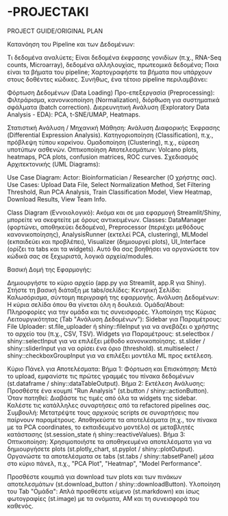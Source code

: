 # -PROJECTAKI
PROJECT GUIDE/ORIGINAL PLAN

Κατανόηση του Pipeline και των Δεδομένων:

Τι δεδομένα αναλύετε; Είναι δεδομένα έκφρασης γονιδίων (π.χ., RNA-Seq counts, Microarray), δεδομένα αλληλουχίας, πρωτεομικά δεδομένα;
Ποια είναι τα βήματα του pipeline; Χαρτογραφήστε τα βήματα που υπάρχουν στους δοθέντες κώδικες. Συνήθως, ένα τέτοιο pipeline περιλαμβάνει:

Φόρτωση Δεδομένων (Data Loading)
Προ-επεξεργασία (Preprocessing): Φιλτράρισμα, κανονικοποίηση (Normalization), διόρθωση για συστηματικά σφάλματα (batch correction).
Διερευνητική Ανάλυση (Exploratory Data Analysis - EDA): PCA, t-SNE/UMAP, Heatmaps.

Στατιστική Ανάλυση / Μηχανική Μάθηση:
Ανάλυση Διαφορικής Έκφρασης (Differential Expression Analysis).
Κατηγοριοποίηση (Classification), π.χ., πρόβλεψη τύπου καρκίνου.
Ομαδοποίηση (Clustering), π.χ., εύρεση υποτύπων ασθενών.
Οπτικοποίηση Αποτελεσμάτων: Volcano plots, heatmaps, PCA plots, confusion matrices, ROC curves.
Σχεδιασμός Αρχιτεκτονικής (UML Diagrams):

Use Case Diagram:
Actor: Bioinformatician / Researcher (Ο χρήστης σας).
Use Cases: Upload Data File, Select Normalization Method, Set Filtering Threshold, Run PCA Analysis, Train Classification Model, View Heatmap, Download Results, View Team Info.

Class Diagram (Εννοιολογικό):
Ακόμα και σε μια εφαρμογή Streamlit/Shiny, μπορείτε να σκεφτείτε με όρους αντικειμένων.
Classes: DataManager (φορτώνει, αποθηκεύει δεδομένα), Preprocessor (περιέχει μεθόδους κανονικοποίησης), AnalysisRunner (εκτελεί PCA, clustering), MLModel (εκπαιδεύει και προβλέπει), Visualizer (δημιουργεί plots), UI_Interface (ορίζει τα tabs και τα widgets). Αυτό θα σας βοηθήσει να οργανώσετε τον κώδικά σας σε ξεχωριστά, λογικά αρχεία/modules.

Βασική Δομή της Εφαρμογής:

Δημιουργήστε το κύριο αρχείο (app.py για Streamlit, app.R για Shiny).
Στήστε τη βασική διάταξη με tabs/σελίδες:
Κεντρική Σελίδα: Καλωσόρισμα, σύντομη περιγραφή της εφαρμογής.
Ανάλυση Δεδομένων: Η κύρια σελίδα όπου θα γίνεται όλη η δουλειά.
Ομάδα/About: Πληροφορίες για την ομάδα και τις συνεισφορές.
Υλοποίηση της Κύριας Λειτουργικότητας (Tab "Ανάλυση Δεδομένων"):
Sidebar για Παραμέτρους:
File Uploader: st.file_uploader ή shiny::fileInput για να ανεβάζει ο χρήστης το αρχείο του (π.χ., CSV, TSV).
Widgets για Παραμέτρους:
st.selectbox / shiny::selectInput για να επιλέξει μέθοδο κανονικοποίησης.
st.slider / shiny::sliderInput για να ορίσει ένα όριο (threshold).
st.multiselect / shiny::checkboxGroupInput για να επιλέξει μοντέλα ML προς εκτέλεση.

Κύριο Πάνελ για Αποτελέσματα:
Βήμα 1: Φόρτωση και Επισκόπηση: Μετά το upload, εμφανίστε τις πρώτες γραμμές του πίνακα δεδομένων (st.dataframe / shiny::dataTableOutput).
Βήμα 2: Εκτέλεση Ανάλυσης: Προσθέστε ένα κουμπί "Run Analysis" (st.button / shiny::actionButton). Όταν πατηθεί:
Διαβάστε τις τιμές από όλα τα widgets της sidebar.
Καλέστε τις κατάλληλες συναρτήσεις από τα refactored pipelines σας. Συμβουλή: Μετατρέψτε τους αρχικούς scripts σε συναρτήσεις που παίρνουν παραμέτρους.
Αποθηκεύστε τα αποτελέσματα (π.χ., τον πίνακα με τα PCA coordinates, το εκπαιδευμένο μοντέλο) σε μεταβλητές κατάστασης (st.session_state ή shiny::reactiveValues).
Βήμα 3: Οπτικοποίηση:
Χρησιμοποιήστε τα αποθηκευμένα αποτελέσματα για να δημιουργήσετε plots (st.plotly_chart, st.pyplot / shiny::plotOutput).
Οργανώστε τα αποτελέσματα σε tabs (st.tabs / shiny::tabsetPanel) μέσα στο κύριο πάνελ, π.χ., "PCA Plot", "Heatmap", "Model Performance".

Προσθέστε κουμπιά για download των plots και των πινάκων αποτελεσμάτων (st.download_button / shiny::downloadButton).
Υλοποίηση του Tab "Ομάδα":
Απλά προσθέστε κείμενο (st.markdown) και ίσως φωτογραφίες (st.image) με τα ονόματα, ΑΜ και τη συνεισφορά του καθενός.

